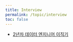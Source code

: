 ```yaml
---
title: Interview
permalink: /topic/interview
toc: false
---
```


- [2년차 데이터 엔지니어 이직기](/categories/interview)
